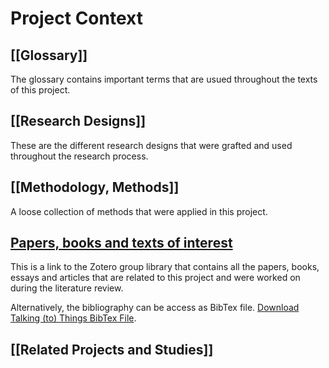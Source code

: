 # Project Context
## [[Glossary]]
The glossary contains important terms that are usued throughout the texts of this project.

## [[Research Designs]]
These are the different research designs that were grafted and used throughout the research process.

## [[Methodology, Methods]]
A loose collection of methods that were applied in this project.

## [Papers, books and texts of interest](https://www.zotero.org/groups/2808661/talking_to_things/library)
This is a link to the Zotero group library that contains all the papers, books, essays and articles that are related to this project and were worked on during the literature review.

Alternatively, the bibliography can be access as BibTex file. [Download Talking (to) Things BibTex File](assets/ttt_bibliography.bib).

## [[Related Projects and Studies]]